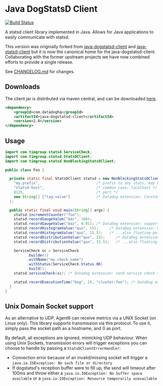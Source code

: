 # Java DogStatsD Client

[![Build Status](https://travis-ci.com/DataDog/java-dogstatsd-client.svg?branch=master)](https://travis-ci.org/DataDog/java-dogstatsd-client)

A statsd client library implemented in Java.  Allows for Java applications to easily communicate with statsd.

This version was originally forked from [java-dogstatsd-client](https://github.com/indeedeng/java-dogstatsd-client) and [java-statsd-client](https://github.com/youdevise/java-statsd-client) but it is now the canonical home for the java-dogstatsd-client.  Collaborating with the former upstream projects we have now combined efforts to provide a single release.

See [CHANGELOG.md](CHANGELOG.md) for changes.

## Downloads

The client jar is distributed via maven central, and can be downloaded [here](http://search.maven.org/#search%7Cga%7C1%7Cg%3Acom.datadoghq%20a%3Ajava-dogstatsd-client).

```xml
<dependency>
    <groupId>com.datadoghq</groupId>
    <artifactId>java-dogstatsd-client</artifactId>
    <version>2.8</version>
</dependency>
```

## Usage

```java
import com.timgroup.statsd.ServiceCheck;
import com.timgroup.statsd.StatsDClient;
import com.timgroup.statsd.NonBlockingStatsDClient;

public class Foo {

  private static final StatsDClient statsd = new NonBlockingStatsDClient(
    "my.prefix",                          /* prefix to any stats; may be null or empty string */
    "statsd-host",                        /* common case: localhost */
    8125,                                 /* port */
    new String[] {"tag:value"}            /* Datadog extension: Constant tags, always applied */
  );

  public static final void main(String[] args) {
    statsd.incrementCounter("foo");
    statsd.recordGaugeValue("bar", 100);
    statsd.recordGaugeValue("baz", 0.01); /* DataDog extension: support for floating-point gauges */
    statsd.recordHistogramValue("qux", 15);     /* DataDog extension: histograms */
    statsd.recordHistogramValue("qux", 15.5);   /* ...also floating-point */
    statsd.recordDistributionValue("qux", 15);     /* DataDog extension: global distributions */
    statsd.recordDistributionValue("qux", 15.5);   /* ...also floating-point */

    ServiceCheck sc = ServiceCheck
          .builder()
          .withName("my.check.name")
          .withStatus(ServiceCheck.Status.OK)
          .build();
    statsd.serviceCheck(sc); /* Datadog extension: send service check status */

    statsd.recordExecutionTime("bag", 25, "cluster:foo"); /* DataDog extension: cluster tag */
  }
}
```

Unix Domain Socket support
---------------------------

As an alternative to UDP, Agent6 can receive metrics via a UNIX Socket (on Linux only). This library supports
transmission via this protocol. To use it, simply pass the socket path as a hostname, and 0 as port.

By default, all exceptions are ignored, mimicking UDP behaviour. When using Unix Sockets, transmission errors will
trigger exceptions you can choose to handle by passing a `StatsDClientErrorHandler`:

- Connection error because of an invalid/missing socket will trigger a `java.io.IOException: No such file or directory`
- If dogstatsd's reception buffer were to fill up, the send will timeout after 100ms and throw either a
`java.io.IOException: No buffer space available` or a `java.io.IOException: Resource temporarily unavailable`
